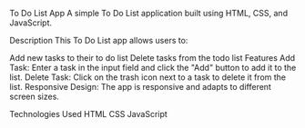To Do List App
A simple To Do List application built using HTML, CSS, and JavaScript.

Description
This To Do List app allows users to:

Add new tasks to their to do list
Delete tasks from the todo list
Features
Add Task: Enter a task in the input field and click the "Add" button to add it to the list.
Delete Task: Click on the trash icon next to a task to delete it from the list.
Responsive Design: The app is responsive and adapts to different screen sizes.

Technologies Used
HTML CSS JavaScript 
